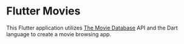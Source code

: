 # Flutter Movies

This Flutter application utilizes [The Movie Database](https://www.themoviedb.org/ "The Movie Database Homepage") API and the Dart language to create a movie browsing app.

